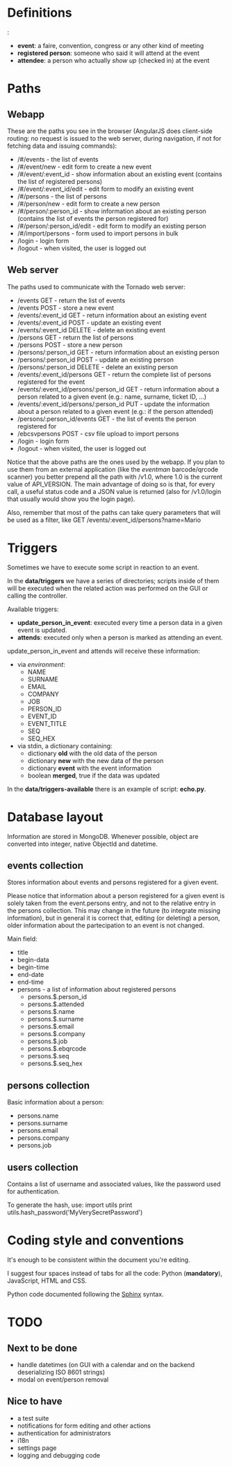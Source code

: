 Definitions
===========
:
- **event**: a faire, convention, congress or any other kind of meeting
- **registered person**: someone who said it will attend at the event
- **attendee**: a person who actually *show up* (checked in) at the event


Paths
=====

Webapp
------

These are the paths you see in the browser (AngularJS does client-side routing: no request is issued to the web server, during navigation, if not for fetching data and issuing commands):

- /#/events - the list of events
- /#/event/new - edit form to create a new event
- /#/event/:event_id - show information about an existing event (contains the list of registered persons)
- /#/event/:event_id/edit - edit form to modify an existing event
- /#/persons - the list of persons
- /#/person/new - edit form to create a new person
- /#/person/:person_id - show information about an existing person (contains the list of events the person registered for)
- /#/person/:person_id/edit - edit form to modify an existing person
- /#/import/persons - form used to import persons in bulk
- /login - login form
- /logout - when visited, the user is logged out


Web server
----------

The paths used to communicate with the Tornado web server:

- /events GET  - return the list of events
- /events POST - store a new event
- /events/:event_id GET    - return information about an existing event
- /events/:event_id POST   - update an existing event
- /events/:event_id DELETE - delete an existing event
- /persons GET  - return the list of persons
- /persons POST - store a new person
- /persons/:person_id GET    - return information about an existing person
- /persons/:person_id POST   - update an existing person
- /persons/:person_id DELETE - delete an existing person
- /events/:event_id/persons GET - return the complete list of persons registered for the event
- /events/:event_id/persons/:person_id GET - return information about a person related to a given event (e.g.: name, surname, ticket ID, ...)
- /events/:event_id/persons/:person_id PUT - update the information about a person related to a given event (e.g.: if the person attended)
- /persons/:person_id/events GET - the list of events the person registered for
- /ebcsvpersons POST - csv file upload to import persons
- /login - login form
- /logout - when visited, the user is logged out

Notice that the above paths are the ones used by the webapp. If you plan to use them from an external application (like the _eventman_ barcode/qrcode scanner) you better prepend all the path with /v1.0, where 1.0 is the current value of API\_VERSION.
The main advantage of doing so is that, for every call, a useful status code and a JSON value is returned (also for /v1.0/login that usually would show you the login page).

Also, remember that most of the paths can take query parameters that will be used as a filter, like GET /events/:event_id/persons?name=Mario


Triggers
========

Sometimes we have to execute some script in reaction to an event.

In the **data/triggers** we have a series of directories; scripts inside of them will be executed when the related action was performed on the GUI or calling the controller.

Available triggers:
- **update_person_in_event**: executed every time a person data in a given event is updated.
- **attends**: executed only when a person is marked as attending an event.

update_person_in_event and attends will receive these information:
- via *environment*:
  - NAME
  - SURNAME
  - EMAIL
  - COMPANY
  - JOB
  - PERSON_ID
  - EVENT_ID
  - EVENT_TITLE
  - SEQ
  - SEQ_HEX
- via stdin, a dictionary containing:
  - dictionary **old** with the old data of the person
  - dictionary **new** with the new data of the person
  - dictionary **event** with the event information
  - boolean **merged**, true if the data was updated

In the **data/triggers-available** there is an example of script: **echo.py**.

Database layout
===============

Information are stored in MongoDB.  Whenever possible, object are converted
into integer, native ObjectId and datetime.

events collection
-----------------

Stores information about events and persons registered for a given event.

Please notice that information about a person registered for a given event is solely taken from the event.persons entry, and not to the relative entry in the persons collection. This may change in the future (to integrate missing information), but in general it is correct that, editing (or deleting) a person, older information about the partecipation to an event is not changed.

Main field:

- title
- begin-data
- begin-time
- end-date
- end-time
- persons - a list of information about registered persons
  - persons.$.person_id
  - persons.$.attended
  - persons.$.name
  - persons.$.surname
  - persons.$.email
  - persons.$.company
  - persons.$.job
  - persons.$.ebqrcode
  - persons.$.seq
  - persons.$.seq_hex


persons collection
------------------

Basic information about a person:
- persons.name
- persons.surname
- persons.email
- persons.company
- persons.job


users collection
----------------

Contains a list of username and associated values, like the password used for authentication.

To generate the hash, use:
    import utils
    print utils.hash_password('MyVerySecretPassword')


Coding style and conventions
============================

It's enough to be consistent within the document you're editing.

I suggest four spaces instead of tabs for all the code: Python (**mandatory**), JavaScript, HTML and CSS.

Python code documented following the [Sphinx](http://sphinx-doc.org/) syntax.


TODO
====

Next to be done
---------------

- handle datetimes (on GUI with a calendar and on the backend deserializing ISO 8601 strings)
- modal on event/person removal

Nice to have
------------

- a test suite
- notifications for form editing and other actions
- authentication for administrators
- i18n
- settings page
- logging and debugging code

